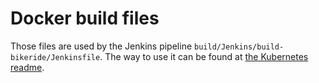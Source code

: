 # Docker build files

Those files are used by the Jenkins pipeline `build/Jenkins/build-bikeride/Jenkinsfile`. The way to use it can be found at [the Kubernetes readme](https://github.com/fernandohackbart/bikeride-lagom/blob/master/deploy/README.md).